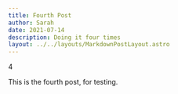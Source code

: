```yaml
---
title: Fourth Post
author: Sarah
date: 2021-07-14
description: Doing it four times
layout: ../../layouts/MarkdownPostLayout.astro
---
```


4

This is the fourth post, for testing.